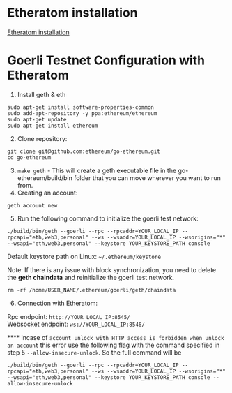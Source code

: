 # Etheratom installation
[Etheratom installation](https://github.com/0mkara/etheratom#installation)

# Goerli Testnet Configuration with Etheratom

  1. Install geth & eth
```
sudo apt-get install software-properties-common
sudo add-apt-repository -y ppa:ethereum/ethereum
sudo apt-get update
sudo apt-get install ethereum
```           
  2. Clone repository:
```
git clone git@github.com:ethereum/go-ethereum.git
cd go-ethereum
```

  3. `make geth` - This will create a geth  executable file in the go-ethereum/build/bin folder that you can move wherever you want to run from.
  4. Creating an account:
```
geth account new
```
  5. Run the following command to initialize the goerli test network:
```
./build/bin/geth --goerli --rpc --rpcaddr=YOUR_LOCAL_IP --rpcapi="eth,web3,personal" --ws --wsaddr=YOUR_LOCAL_IP --wsorigins="*" --wsapi="eth,web3,personal" --keystore YOUR_KEYSTORE_PATH console
```
Default keystore path on Linux: `~/.ethereum/keystore`

Note: If there is any issue with block synchronization, you need to delete the **geth chaindata** and reinitialize the goerli test network.
```
rm -rf /home/USER_NAME/.ethereum/goerli/geth/chaindata
```

6. Connection with Etheratom:

Rpc endpoint: `http://YOUR_LOCAL_IP:8545/`  
Websocket endpoint: `ws://YOUR_LOCAL_IP:8546/`

**** incase of `account unlock with HTTP access is forbidden when unlock an account` this error use the following flag with the command specified in step 5 `--allow-insecure-unlock`. So the full command will be 
```
./build/bin/geth --goerli --rpc --rpcaddr=YOUR_LOCAL_IP --rpcapi="eth,web3,personal" --ws --wsaddr=YOUR_LOCAL_IP --wsorigins="*" --wsapi="eth,web3,personal" --keystore YOUR_KEYSTORE_PATH console --allow-insecure-unlock
```
